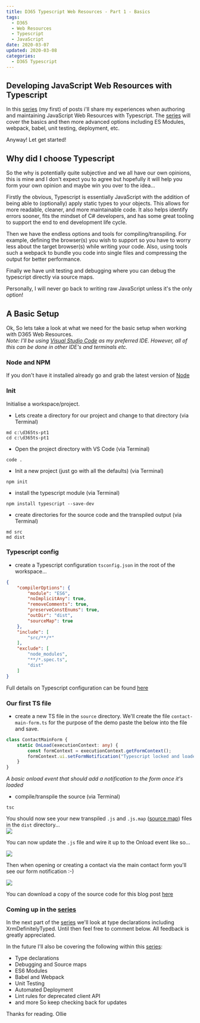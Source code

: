 ```yaml
---
title: D365 Typescript Web Resources - Part 1 - Basics
tags:
  - D365
  - Web Resources
  - Typescript
  - JavaScript
date: 2020-03-07
updated: 2020-03-08
categories:
  - D365 Typescript
---
```


## Developing JavaScript Web Resources with Typescript
In this [series](/categories/D365-Typescript/) (my first) of posts i'll share my experiences when authoring and maintaining JavaScript Web Resources with Typescript. The [series](/categories/D365-Typescript/) will cover the basics and then more advanced options including ES Modules, webpack, babel, unit testing, deployment, etc.

Anyway! Let get started!

## Why did I choose Typescript
So the why is potentially quite subjective and we all have our own opinions, this is mine and I don't expect you to agree but hopefully it will help you form your own opinion and maybe win you over to the idea...

Firstly the obvious, Typescript is essentially JavaScript with the addition of being able to (optionally) apply static types to your objects. This allows for more readable, cleaner, and more maintainable code. It also helps identify errors sooner, fits the mindset of C# developers, and has some great tooling to support the end to end development life cycle.

Then we have the endless options and tools for compiling/transpiling. For example, defining the browser(s) you wish to support so you have to worry less about the target browser(s) while writing your code. Also, using tools such a webpack to bundle you code into single files and compressing the output for better performance.

Finally we have unit testing and debugging where you can debug the typescript directly via source maps.

Personally, I will never go back to writing raw JavaScript unless it's the only option!

## A Basic Setup
Ok, So lets take a look at what we need for the basic setup when working with D365 Web Resources.  
*Note: I'll be using [Visual Studio Code](https://code.visualstudio.com/) as my preferred IDE. However, all of this can be done in other IDE's and terminals etc.*

### Node and NPM
If you don't have it installed already go and grab the latest version of [Node](https://nodejs.org/)

### Init
Initialise a workspace/project.
- Lets create a directory for our project and change to that directory (via Terminal)
```
md c:\d365ts-pt1
cd c:\d365ts-pt1
```
- Open the project directory with VS Code (via Terminal)
```
code .
```
- Init a new project (just go with all the defaults) (via Terminal)
```
npm init
```
- install the typescript module (via Terminal)
```
npm install typescript --save-dev
```
- create directories for the source code and the transpiled output (via Terminal)
```
md src
md dist
```

### Typescript config
- create a Typescript configuration `tsconfig.json` in the root of the workspace...
```json
{
    "compilerOptions": {
        "module": "ES6",
        "noImplicitAny": true,
        "removeComments": true,
        "preserveConstEnums": true,
        "outDir": "dist",
        "sourceMap": true
    },
    "include": [
        "src/**/*"
    ],
    "exclude": [
        "node_modules",
        "**/*.spec.ts",
        "dist"
    ]
}
```
Full details on Typescript configuration can be found [here](https://www.typescriptlang.org/docs/handbook/tsconfig-json.html)

### Our first TS file
- create a new TS file in the `source` directory. We'll create the file `contact-main-form.ts` for the purpose of the demo paste the below into the file and save.
```typescript
class ContactMainForm {
    static OnLoad(executionContext: any) {
        const formContext = executionContext.getFormContext();
        formContext.ui.setFormNotification("Typescript locked and loaded!", "INFO", "ts-msg");
    }
}
```
*A basic onload event that should add a notification to the form once it's loaded*
- compile/transpile the source (via Terminal)
```
tsc
```

You should now see your new transpiled `.js` and `.js.map` ([source map](https://developer.mozilla.org/en-US/docs/Tools/Debugger/How_to/Use_a_source_map)) files in the `dist` directory...  
![](files1.png)

You can now update the `.js` file and wire it up to the Onload event like so...  

![](form-event.png)

Then when opening or creating a contact via the main contact form you'll see our form notification :-)  

![](formnotification.png)

You can download a copy of the source code for this blog post [here](d365ts-pt1.zip)

### Coming up in the [series](/categories/D365-Typescript/)
In the next part of the [series](/categories/D365-Typescript/) we'll look at type declarations including XrmDefinitelyTyped. Until then feel free to comment below. All feedback is greatly appreciated.

In the future I'll also be covering the following within this [series](/categories/D365-Typescript/):
- Type declarations
- Debugging and Source maps
- ES6 Modules
- Babel and Webpack
- Unit Testing
- Automated Deployment
- Lint rules for deprecated client API
- and more
So keep checking back for updates

Thanks for reading.
Ollie